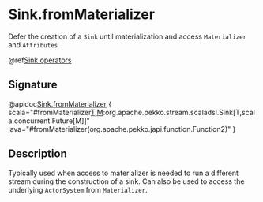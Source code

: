 # Sink.fromMaterializer

Defer the creation of a `Sink` until materialization and access `Materializer` and `Attributes`

@ref[Sink operators](../index.md#sink-operators)

## Signature

@apidoc[Sink.fromMaterializer](Sink$) { scala="#fromMaterializer[T,M](factory:(org.apache.pekko.stream.Materializer,org.apache.pekko.stream.Attributes)=&gt;org.apache.pekko.stream.scaladsl.Sink[T,M]):org.apache.pekko.stream.scaladsl.Sink[T,scala.concurrent.Future[M]]" java="#fromMaterializer(org.apache.pekko.japi.function.Function2)" }

## Description

Typically used when access to materializer is needed to run a different stream during the construction of a sink.
Can also be used to access the underlying `ActorSystem` from `Materializer`.
